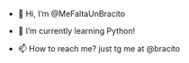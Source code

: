 - 👋 Hi, I’m @MeFaltaUnBracito

- 🌱 I’m currently learning Python!

- 📫 How to reach me? just tg me at @bracito 

<!---
MeFaltaUnBracito/MeFaltaUnBracito is a ✨ special ✨ repository because its `README.md` (this file) appears on your GitHub profile.
You can click the Preview link to take a look at your changes.
--->
